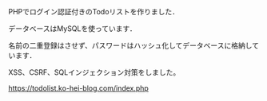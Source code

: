 PHPでログイン認証付きのTodoリストを作りました．

データベースはMySQLを使っています．

名前の二重登録はさせず、パスワードはハッシュ化してデータベースに格納しています．

XSS、CSRF、SQLインジェクション対策をしました。

https://todolist.ko-hei-blog.com/index.php
